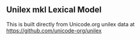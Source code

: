 Unilex mkl Lexical Model
----------------------

This is built directly from Unicode.org unilex data at
https://github.com/unicode-org/unilex
